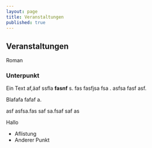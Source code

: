 ```yaml
---
layout: page
title: Veranstaltungen
published: true
---
```



## Veranstaltungen

Roman

### Unterpunkt
Ein Text af,äaf ssfla **fasnf** s. fas fasfjsa fsa . asfsa fasf asf.

Blafafa fafaf a.

asf asfsa.fas saf sa.fsaf saf as

Hallo

- Aflistung
- Anderer Punkt
